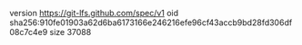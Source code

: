 version https://git-lfs.github.com/spec/v1
oid sha256:910fe01903a62d6ba6173166e246216efe96cf43accb9bd28fd306df08c7c4e9
size 37088
